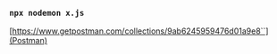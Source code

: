 ### ```npx nodemon x.js``` 

[https://www.getpostman.com/collections/9ab6245959476d01a9e8``](Postman)